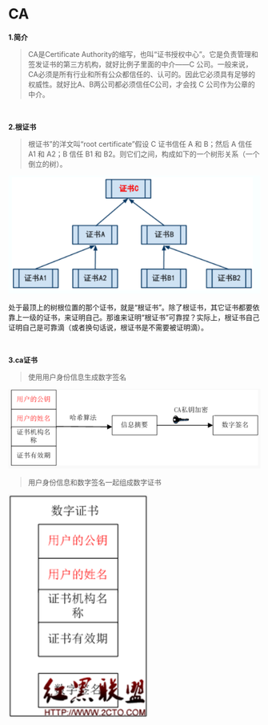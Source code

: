 # CA

**1.简介**

>CA是Certificate Authority的缩写，也叫“证书授权中心”。它是负责管理和签发证书的第三方机构，就好比例子里面的中介——C 公司。一般来说，CA必须是所有行业和所有公众都信任的、认可的。因此它必须具有足够的权威性。就好比A、B两公司都必须信任C公司，才会找 C 公司作为公章的中介。

<br>

**2.根证书**

>根证书”的洋文叫“root certificate”假设 C 证书信任 A 和 B；然后 A 信任 A1 和 A2；B 信任 B1 和 B2。则它们之间，构成如下的一个树形关系（一个倒立的树）。

![](../images/60.png)

处于最顶上的树根位置的那个证书，就是“根证书”。除了根证书，其它证书都要依靠上一级的证书，来证明自己。那谁来证明“根证书”可靠捏？实际上，根证书自己证明自己是可靠滴（或者换句话说，根证书是不需要被证明滴）。

<br>

**3.ca证书**

>使用用户身份信息生成数字签名

![](../images/61.png)

>用户身份信息和数字签名一起组成数字证书

![](../images/62.png)